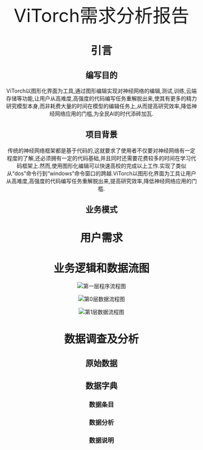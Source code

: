 <center><font size=30>ViTorch需求分析报告</font><center>

# 引言

## 编写目的

ViTorch以图形化界面为工具,通过图形编辑实现对神经网络的编辑,测试,训练,云端存储等功能,让用户从高难度,高强度的代码编写任务重解脱出来,使其有更多的精力研究模型本身,而非耗费大量的时间在模型的编辑任务上,从而提高研究效率,降低神经网络应用的门槛,为全民AI的时代添砖加瓦.

## 项目背景

传统的神经网络框架都是基于代码的,这就要求了使用者不仅要对神经网络有一定程度的了解,还必须拥有一定的代码基础,并且同时还需要花费较多的时间在学习代码框架上.然而,使用图形化编辑可以快速高校的完成以上工作.实现了类似从“dos”命令行到“windows”命令窗口的跨越.ViTorch以图形化界面为工具让用户从高难度,高强度的代码编写任务重解脱出来,提高研究效率,降低神经网络应用的门槛.

## 业务模式



# 用户需求

# 业务逻辑和数据流图

![第一层程序流程图](https://github.com/software-homework-team/ViTorch/blob/main/document/%E9%9C%80%E6%B1%82%E5%88%86%E6%9E%90/%E6%B5%81%E7%A8%8B%E5%9B%BE0.png)

![第0层数据流程图](https://github.com/software-homework-team/ViTorch/blob/main/document/%E9%9C%80%E6%B1%82%E5%88%86%E6%9E%90/%E6%95%B0%E6%8D%AE%E6%B5%81%E7%A8%8B%E5%9B%BE0.png)

![第1层数据流程图](https://github.com/software-homework-team/ViTorch/blob/main/document/%E9%9C%80%E6%B1%82%E5%88%86%E6%9E%90/%E6%95%B0%E6%8D%AE%E6%B5%81%E5%9B%BE1%E5%B1%82.png)



# 数据调查及分析

## 原始数据

## 数据字典

### 数据条目

### 数据分析

### 数据说明

